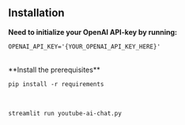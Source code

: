 ## Installation
**Need to initialize your OpenAI API-key by running:** <br>
```
OPENAI_API_KEY='{YOUR_OPENAI_API_KEY_HERE}'
```

<br>
**Install the prerequisites** 
<br>

```
pip install -r requirements
```

<br>

```
streamlit run youtube-ai-chat.py
```
